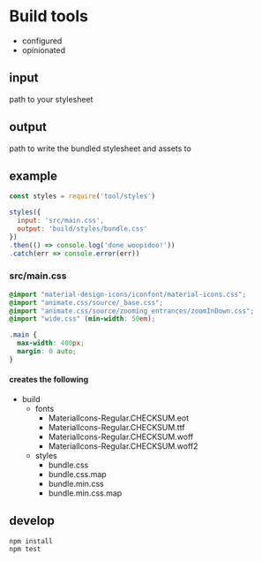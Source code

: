 # Build tools

- configured
- opinionated

## input

path to your stylesheet

## output

path to write the bundled stylesheet and assets to

## example

```javascript
const styles = require('tool/styles')

styles({
  input: 'src/main.css',
  output: 'build/styles/bundle.css'
})
.then(() => console.log('done woopidoo!'))
.catch(err => console.error(err))
```

### src/main.css

```css
@import "material-design-icons/iconfont/material-icons.css";
@import "animate.css/source/_base.css";
@import "animate.css/source/zooming_entrances/zoomInDown.css";
@import "wide.css" (min-width: 50em);

.main {
  max-width: 400px;
  margin: 0 auto;
}
```

#### creates the following

- build
  - fonts
    - MaterialIcons-Regular.CHECKSUM.eot
    - MaterialIcons-Regular.CHECKSUM.ttf
    - MaterialIcons-Regular.CHECKSUM.woff
    - MaterialIcons-Regular.CHECKSUM.woff2
  - styles
    - bundle.css
    - bundle.css.map
    - bundle.min.css
    - bundle.min.css.map

## develop

```
npm install
npm test
```
